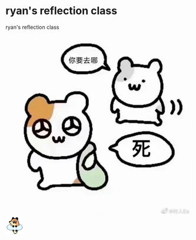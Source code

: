 # ryan's reflection class
 ryan's reflection class
![alt text](https://github.com/shinra150/ryan-s-reflection-class/blob/main/Screenshots/1.JPG)
![alt text](https://github.com/shinra150/ryan-s-reflection-class/blob/main/Screenshots/1.png)
